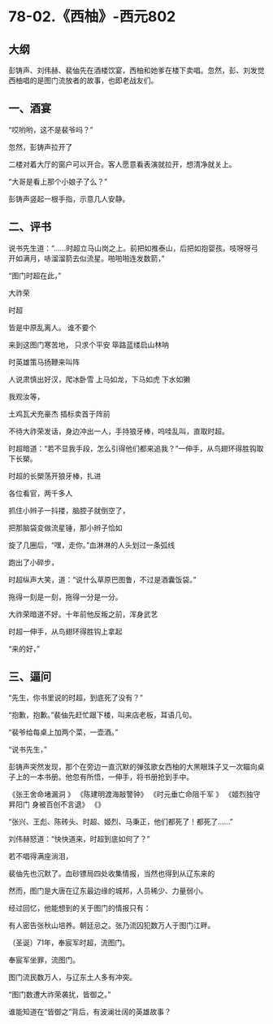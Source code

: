 # 78-02.《西柚》-西元802
## 大纲

彭铸声、刘伟赫、裴伷先在酒楼饮宴，西柚和她爹在楼下卖唱。忽然，彭、刘发觉西柚唱的是图门流放者的故事，也即老战友们。

## 一、酒宴

“哎哟哟，这不是裴爷吗？”

忽然，彭铸声拉开了

二楼对着大厅的窗户可以开合。客人愿意看表演就拉开，想清净就关上。

“大哥是看上那个小娘子了么？”

彭铸声竖起一根手指，示意几人安静。

## 二、评书

说书先生道：“……时超立马山岗之上。前把如推泰山，后把如抱婴孩。吱呀呀弓开如满月，哧溜溜箭去似流星。啪啪啪连发数箭，”

“图门时超在此，”

大祚荣

时超

皆是中原乱离人。
谁不要个

来到这图门寒苦地，
只求个平安
筚路蓝缕启山林呐


时英雄策马扬鞭来叫阵

人说肃慎出好汉，爬冰卧雪
上马如龙，下马如虎
下水如獭

我观汝等，

土鸡瓦犬充豪杰
插标卖首于阵前

不待大祚荣发话，身边冲出一人，手持狼牙棒，呜哇乱叫，直取时超。

时超暗道：“若不显我手段，怎么引得他们都来追我？”一伸手，从鸟翅环得胜钩取下长槊。

时超的长槊荡开狼牙棒，扎进

各位看官，两千多人

抓住小辫子一抖搂，脑腔子就倒空了，

把那脑袋变做流星锤，那小辫子恰如

旋了几圈后，“嘿，走你。”血淋淋的人头划过一条弧线

跑出了小碎步，

时超纵声大笑，道：“说什么草原巴图鲁，不过是酒囊饭袋。”


拖得一刻是一刻，拖得一分是一分。

大祚荣暗道不好。十年前他反叛之前，浑身武艺

时超一伸手，从鸟翅环得胜钩上拿起

“来的好，”

## 三、逼问

“先生，你书里说的时超，到底死了没有？”

“抱歉，抱歉。”裴伷先赶忙跟下楼，叫来店老板，耳语几句。

“裴爷给每桌上加两个菜，一壶酒。”

“说书先生，”

彭铸声突然发现，那个在旁边一直沉默的弹弦歌女西柚的大黑眼珠子又一次瞄向桌子上的一本书册。他忽有所悟，一伸手，将书册抢到手中。

《张王舍命堵漏洞 》
《陈建明渡海敲警钟》
《时元垂亡命阻千军 》
《姬烈独守昇阳门 身被百创不言退》
《》

“张兴、王彪、陈砖头、时超、姬烈、马秉正，他们都死了！都死了……”

刘伟赫怒道：“快快道来，时超到底如何了？”




若不唱得满座淌泪，

裴伷先也沉默了。血砂镖局四处收集情报，当然也得到从辽东来的

然而，图门是大唐在辽东最边缘的城邦，人员稀少、力量弱小。

经过回忆，他能想到的关于图门的情报只有：

有人密告张秋山培养。朝廷忌之。张乃流囚犯数万人于图门江畔。

（圣诞）71年，奉宸军时超，流图门。

奉宸军坐罪，流图门。

图门流民数万人，与辽东土人多有冲突。


“图门数遭大祚荣袭扰，皆御之。”

谁能知道在“皆御之”背后，有波澜壮阔的英雄故事？


